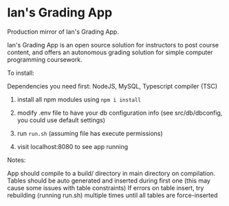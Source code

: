 # Ian's Grading App
Production mirror of Ian's Grading App.

Ian's Grading App is an open source solution for instructors to post course content, and offers an autonomous grading solution for simple computer programming coursework.

To install:

Dependencies you need first: NodeJS, MySQL, Typescript compiler (TSC)


1. install all npm modules using `npm i install`

2. modify .env file to have your db configuration info (see src/db/dbconfig, you could use default settings)

3. run `run.sh` (assuming file has execute permissions)

4. visit localhost:8080 to see app running

Notes:

App should compile to a build/ directory in main directory on compilation. Tables should be auto generated and inserted during first one (this may cause some issues with table constraints)
If errors on table insert, try rebuilding (running run.sh) multiple times until all tables are force-inserted
